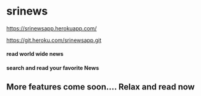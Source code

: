 # srinews
#### 
https://srinewsapp.herokuapp.com/

https://git.heroku.com/srinewsapp.git
#### read world wide news

#### search and read your favorite News

## More features come soon.... Relax and read now 
